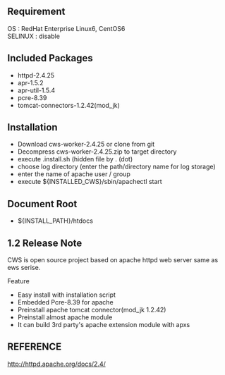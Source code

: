 ## Requirement 
OS : RedHat Enterprise Linux6, CentOS6  
SELINUX : disable 

## Included Packages
 - httpd-2.4.25 
 - apr-1.5.2
 - apr-util-1.5.4
 - pcre-8.39
 - tomcat-connectors-1.2.42(mod_jk) 

## Installation 
 - Download cws-worker-2.4.25 or clone from git
 - Decompress cws-worker-2.4.25.zip to target directory
 - execute .install.sh (hidden file by . (dot) 
 - choose log directory (enter the path/directory name for log storage) 
 - enter the name of apache user / group
 - execute ${INSTALLED_CWS}/sbin/apachectl start


## Document Root
 - ${INSTALL_PATH}/htdocs 

## 1.2 Release Note
CWS is open source project based on apache httpd web server same as ews serise. 

Feature  
- Easy install with installation script
- Embedded Pcre-8.39 for apache 
- Preinstall apache tomcat connector(mod_jk 1.2.42)
- Preinstall almost apache module 
- It can build 3rd party's apache extension module with apxs 

## REFERENCE
http://httpd.apache.org/docs/2.4/
